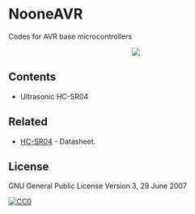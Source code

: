# NooneAVR
Codes for AVR base microcontrollers

<p align="center">
  <img  src="https://rh6stzxdcl1wf9gj1fkj14uc-wpengine.netdna-ssl.com/wp-content/uploads/2013/07/AtmelLogo2012.jpg"> 
</p>


## Contents

- Ultrasonic HC-SR04

## Related

- [HC-SR04](https://cdn.sparkfun.com/datasheets/Sensors/Proximity/HCSR04.pdf) - Datasheet.

## License
GNU General Public License Version 3, 29 June 2007
  
 [![CC0](https://www.gnu.org/graphics/gplv3-with-text-136x68.png)](https://www.gnu.org/licenses/gpl-3.0.en.html)


